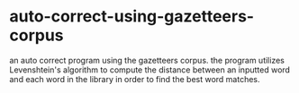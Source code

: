 ﻿# auto-correct-using-gazetteers-corpus
an auto correct program using the gazetteers corpus. the program utilizes Levenshtein's algorithm to compute the distance between an inputted word and each word in the library in order to find the best word matches.
